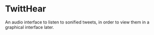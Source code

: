 # TwittHear
An audio interface to listen to sonified tweets, in order to view them in a graphical interface later.